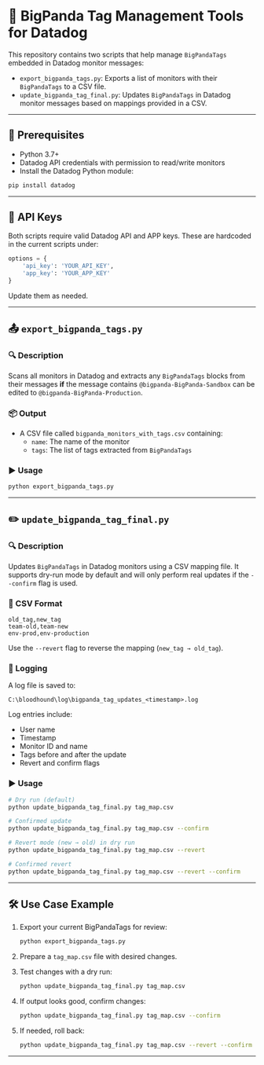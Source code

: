 # 🐼 BigPanda Tag Management Tools for Datadog

This repository contains two scripts that help manage `BigPandaTags` embedded in Datadog monitor messages:

- `export_bigpanda_tags.py`: Exports a list of monitors with their `BigPandaTags` to a CSV file.
- `update_bigpanda_tag_final.py`: Updates `BigPandaTags` in Datadog monitor messages based on mappings provided in a CSV.

---

## 📁 Prerequisites

- Python 3.7+
- Datadog API credentials with permission to read/write monitors
- Install the Datadog Python module:

```bash
pip install datadog
```

---

## 🔐 API Keys

Both scripts require valid Datadog API and APP keys. These are hardcoded in the current scripts under:

```python
options = {
    'api_key': 'YOUR_API_KEY',
    'app_key': 'YOUR_APP_KEY'
}
```

Update them as needed.

---

## 📤 `export_bigpanda_tags.py`

### 🔍 Description

Scans all monitors in Datadog and extracts any `BigPandaTags` blocks from their messages **if** the message contains `@bigpanda-BigPanda-Sandbox` can be edited to `@bigpanda-BigPanda-Production`.

### 📦 Output

- A CSV file called `bigpanda_monitors_with_tags.csv` containing:
  - `name`: The name of the monitor
  - `tags`: The list of tags extracted from `BigPandaTags`

### ▶️ Usage

```bash
python export_bigpanda_tags.py
```

---

## ✏️ `update_bigpanda_tag_final.py`

### 🔍 Description

Updates `BigPandaTags` in Datadog monitors using a CSV mapping file. It supports dry-run mode by default and will only perform real updates if the `--confirm` flag is used.

### 📄 CSV Format

```csv
old_tag,new_tag
team-old,team-new
env-prod,env-production
```

Use the `--revert` flag to reverse the mapping (`new_tag → old_tag`).

### 📂 Logging

A log file is saved to:

```text
C:\bloodhound\log\bigpanda_tag_updates_<timestamp>.log
```

Log entries include:
- User name
- Timestamp
- Monitor ID and name
- Tags before and after the update
- Revert and confirm flags

### ▶️ Usage

```bash
# Dry run (default)
python update_bigpanda_tag_final.py tag_map.csv

# Confirmed update
python update_bigpanda_tag_final.py tag_map.csv --confirm

# Revert mode (new → old) in dry run
python update_bigpanda_tag_final.py tag_map.csv --revert

# Confirmed revert
python update_bigpanda_tag_final.py tag_map.csv --revert --confirm
```

---

## 🛠 Use Case Example

1. Export your current BigPandaTags for review:
   ```bash
   python export_bigpanda_tags.py
   ```

2. Prepare a `tag_map.csv` file with desired changes.

3. Test changes with a dry run:
   ```bash
   python update_bigpanda_tag_final.py tag_map.csv
   ```

4. If output looks good, confirm changes:
   ```bash
   python update_bigpanda_tag_final.py tag_map.csv --confirm
   ```

5. If needed, roll back:
   ```bash
   python update_bigpanda_tag_final.py tag_map.csv --revert --confirm
   ```

---
